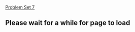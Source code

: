 [Problem Set 7](https://aakashahuja30.github.io/Data-Visualization/ProblemSet7.html)

## Please wait for a while for page to load
